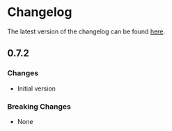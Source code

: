 # Changelog

The latest version of the changelog can be found [here](/Azure/bicep-registry-modules/blob/main/avm/res/event-grid/namespace/CHANGELOG.md).

## 0.7.2

### Changes

- Initial version

### Breaking Changes

- None
